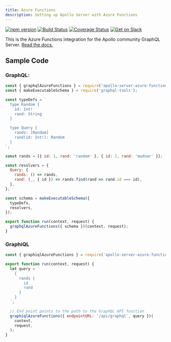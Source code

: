 ```yaml
---
title: Azure Functions
description: Setting up Apollo Server with Azure Functions
---
```


[![npm version](https://badge.fury.io/js/apollo-server-core.svg)](https://badge.fury.io/js/apollo-server-core) [![Build Status](https://travis-ci.org/apollographql/apollo-server.svg?branch=master)](https://travis-ci.org/apollographql/apollo-server) [![Coverage Status](https://coveralls.io/repos/github/apollographql/apollo-server/badge.svg?branch=master)](https://coveralls.io/github/apollographql/apollo-server?branch=master) [![Get on Slack](https://img.shields.io/badge/slack-join-orange.svg)](https://www.apollographql.com/#slack)

This is the Azure Functions integration for the Apollo community GraphQL Server. [Read the docs.](https://www.apollographql.com/docs/apollo-server/)

## Sample Code

### GraphQL:

```javascript
const { graphqlAzureFunctions } = require('apollo-server-azure-functions');
const { makeExecutableSchema } = require('graphql-tools');

const typeDefs = `
  type Random {
    id: Int!
    rand: String
  }

  type Query {
    rands: [Random]
    rand(id: Int!): Random
  }
`;

const rands = [{ id: 1, rand: 'random' }, { id: 2, rand: 'modnar' }];

const resolvers = {
  Query: {
    rands: () => rands,
    rand: (_, { id }) => rands.find(rand => rand.id === id),
  },
};

const schema = makeExecutableSchema({
  typeDefs,
  resolvers,
});

export function run(context, request) {
  graphqlAzureFunctions({ schema })(context, request);
}
```

### GraphiQL

```javascript
const { graphiqlAzureFunctions } = require('apollo-server-azure-functions');

export function run(context, request) {
  let query = `
    {
      rands {
        id
        rand
      }
    }
  `;

  // End point points to the path to the GraphQL API function
  graphiqlAzureFunctions({ endpointURL: '/api/graphql', query })(
    context,
    request,
  );
}
```
